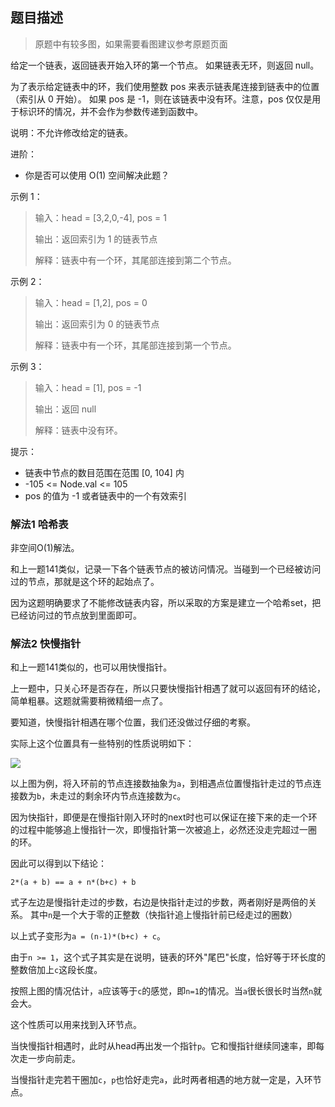 ## 题目描述
>原题中有较多图，如果需要看图建议参考原题页面

给定一个链表，返回链表开始入环的第一个节点。 如果链表无环，则返回 null。

为了表示给定链表中的环，我们使用整数 pos 来表示链表尾连接到链表中的位置（索引从 0 开始）。 如果 pos 是 -1，则在该链表中没有环。注意，pos 仅仅是用于标识环的情况，并不会作为参数传递到函数中。

说明：不允许修改给定的链表。

进阶：
- 你是否可以使用 O(1) 空间解决此题？
 

示例 1：
>输入：head = [3,2,0,-4], pos = 1
>
>输出：返回索引为 1 的链表节点
>
>解释：链表中有一个环，其尾部连接到第二个节点。

示例 2：
>输入：head = [1,2], pos = 0
>
>输出：返回索引为 0 的链表节点
>
>解释：链表中有一个环，其尾部连接到第一个节点。

示例 3：
>输入：head = [1], pos = -1
>
>输出：返回 null
>
>解释：链表中没有环。
 

提示：
- 链表中节点的数目范围在范围 [0, 104] 内
- -105 <= Node.val <= 105
- pos 的值为 -1 或者链表中的一个有效索引

### 解法1 哈希表
非空间O(1)解法。

和上一题141类似，记录一下各个链表节点的被访问情况。当碰到一个已经被访问过的节点，那就是这个环的起始点了。

因为这题明确要求了不能修改链表内容，所以采取的方案是建立一个哈希set，把已经访问过的节点放到里面即可。

### 解法2 快慢指针
和上一题141类似的，也可以用快慢指针。

上一题中，只关心环是否存在，所以只要快慢指针相遇了就可以返回有环的结论，简单粗暴。这题就需要稍微精细一点了。

要知道，快慢指针相遇在哪个位置，我们还没做过仔细的考察。

实际上这个位置具有一些特别的性质说明如下：

![](https://assets.leetcode-cn.com/solution-static/142/142_fig1.png)

以上图为例，将入环前的节点连接数抽象为`a`，到相遇点位置慢指针走过的节点连接数为`b`，未走过的剩余环内节点连接数为`c`。

因为快指针，即便是在慢指针刚入环时的next时也可以保证在接下来的走一个环的过程中能够追上慢指针一次，即慢指针第一次被追上，必然还没走完超过一圈
的环。

因此可以得到以下结论：
```text
2*(a + b) == a + n*(b+c) + b
```
式子左边是慢指针走过的步数，右边是快指针走过的步数，两者刚好是两倍的关系。
其中`n`是一个大于零的正整数（快指针追上慢指针前已经走过的圈数）

以上式子变形为`a = (n-1)*(b+c) + c`。

由于`n >= 1`，这个式子其实是在说明，链表的环外"尾巴"长度，恰好等于环长度的整数倍加上`c`这段长度。

按照上图的情况估计，`a`应该等于`c`的感觉，即`n=1`的情况。当`a`很长很长时当然`n`就会大。

这个性质可以用来找到入环节点。

当快慢指针相遇时，此时从head再出发一个指针`p`。它和慢指针继续同速率，即每次走一步向前走。

当慢指针走完若干圈加`c`，`p`也恰好走完`a`，此时两者相遇的地方就一定是，入环节点。